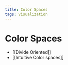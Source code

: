 ```yaml
---
title: Color Spaces
tags: visualization
---
```


# Color Spaces
- [[Divide Oriented]]
- [[Intuitive Color spaces]]














